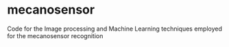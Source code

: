 # mecanosensor
 Code for the Image processing and Machine Learning techniques employed for the mecanosensor recognition
